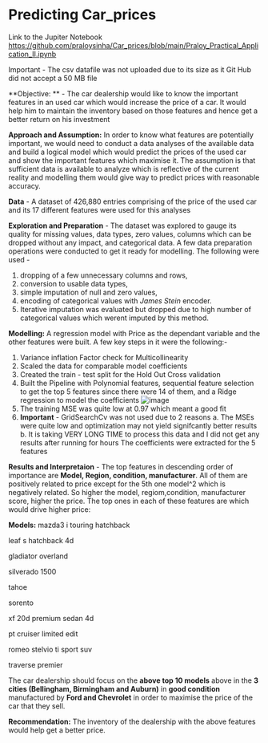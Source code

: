 # Predicting Car_prices 
Link to the Jupiter Notebook https://github.com/praloysinha/Car_prices/blob/main/Praloy_Practical_Application_II.ipynb

Important - The csv datafile was not uploaded due to its size as it Git Hub did not accept a 50 MB file

**Objective: ** - The car dealership would like to know the important features in an used car which would increase the price of a car. It would help him to maintain the inventory based on those features and hence get a better return on his investment

**Approach and Assumption:** In order to know what features are potentially important, we would need to conduct a data analyses of the available data and build a logical model which would predict the prices of the used car and show the important features which maximise it.
The assumption is that sufficient data is available to analyze which is reflective of the current reality and modelling them would give way to predict prices with reasonable accuracy.

**Data** - A dataset of 426,880 entries comprising of the price of the used car and its 17 different features were used for this analyses

**Exploration and Preparation** - The dataset was explored to gauge its quality for missing values, data types, zero values, columns which can be dropped without any impact, and categorical data. A few data preparation operations were conducted to get it ready for modelling.
The following were used - 
1. dropping of a few unnecessary columns and rows, 
2. conversion to usable data types, 
3. simple imputation of null and zero values, 
4. encoding of categorical values with _James Stein_ encoder. 
5. Iterative imputation was evaluated but dropped due to high number of categorical values which werent imputed by this method. 

**Modelling:** A regression model with Price as the dependant variable and the other features were built. A few key steps in it were the following:-
1. Variance inflation Factor check for Multicollinearity
2. Scaled the data for comparable model coefficients
3. Created the train - test split for the Hold Out Cross validation
4. Built the Pipeline with Polynomial features, sequential feature selection to get the top 5 features since there were 14 of them, and a Ridge regression to model the coefficients
 ![image](https://github.com/praloysinha/Car_prices/assets/153297109/baaeb1d9-1824-4dfb-b8c7-4b2923325992)
5. The training MSE was quite low at 0.97 which meant a good fit
6. **Important** - GridSearchCv was not used due to 2 reasons
a. The MSEs were quite low and optimization may not yield signifcantly better results
b. It is taking VERY LONG TIME to process this data and I did not get any results after running for hours
The coefficients were extracted for the 5 features

**Results and Interpretaion** - The top features in descending order of importance are **Model, Region, condition, manufacturer**. All of them are positively related to price except for the 5th one model^2 which is negatively related. So higher the model, regiom,condition, manufacturer score, higher the price.
The top ones in each of these features are which would drive higher price: 

**Models:**
mazda3 i touring hatchback

leaf s hatchback 4d

gladiator overland

silverado 1500

tahoe

sorento

xf 20d premium sedan 4d

pt cruiser limited edit

romeo stelvio ti sport suv

traverse premier

 The car dealership should focus on the **above top 10 models** above in the **3 cities (Bellingham, Birmingham and Auburn)** in **good condition** manufactured by **Ford and Chevrolet** in order to maximise the price of the car that they sell. 
 
 **Recommendation:** The inventory of the dealership with the above features would help get a better price. 
